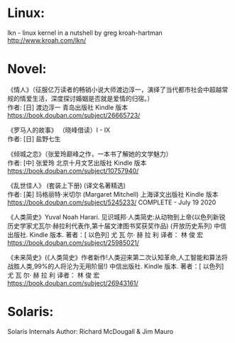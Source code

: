 Linux:
=====================================================================
lkn - linux kernel in a nutshell
        by greg kroah-hartman http://www.kroah.com/lkn/


Novel:
=====================================================================
《情人》（征服亿万读者的畅销小说大师渡边淳一，演绎了当代都市社会中超越常规的情爱生活，深度探讨婚姻是否就是爱情的归宿。）  
        作者:  [日] 渡边淳一  青岛出版社 Kindle 版本 https://book.douban.com/subject/26665723/

《罗马人的故事》 （晓峰借读）I - IX  
        作者:  [日] 盐野七生

《倾城之恋》（张爱玲巅峰之作，一本书了解她的文学魅力）  
        作者:  [中] 张爱玲 北京十月文艺出版社 Kindle 版本 https://book.douban.com/subject/10757940/

《乱世佳人》 (套装上下册) (译文名著精选)  
        作者:  [美] 玛格丽特·米切尔 (Margaret Mitchell) 上海译文出版社 Kindle 版本 https://book.douban.com/subject/5245233/
        COMPLETE - July 19 2020
        
《人类简史》Yuval Noah Harari. 见识城邦·人类简史:从动物到上帝(以色列新锐历史学家尤瓦尔·赫拉利代表作,第十届文津图书奖获奖作品) (开放历史系列)  中信出版社. Kindle 版本. 
        著者：[ 以色列] 尤 瓦 尔· 赫 拉 利 译者： 林 俊 宏 https://book.douban.com/subject/25985021/

《未来简史》(《人类简史》作者新作!人类迎来第二次认知革命,人工智能和算法将战胜人类,99%的人将沦为无用阶层!)  中信出版社. Kindle 版本. 
        著者：[ 以色列] 尤 瓦 尔· 赫 拉 利 译者： 林 俊 宏 https://book.douban.com/subject/26943161/

Solaris:
=====================================================================
Solaris Internals
        Author: Richard McDougall & Jim Mauro

